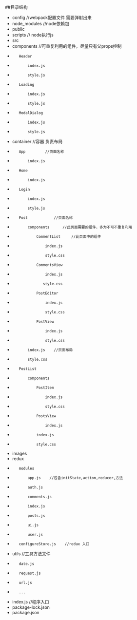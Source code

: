 ##目录结构
- config    //webpack配置文件 需要弹射出来
- node_modules  //node依赖包
- public    
- scripts     // node执行js
- src
-    components     //可重复利用的组件，尽量只有父props控制
-        Header
-            index.js
-            style.js
-        Loading
-            index.js
-            style.js
-        ModalDialog
-            index.js
-            style.js
-    container      //容器   负责布局
-        App         //页面名称
-            index.js
-        Home
-            index.js
-        Login
-            index.js
-            style.js
-        Post            //页面名称
-            components      //此页面需要的组件，多为不可不重复利用
-                CommentList     //此页面中的组件
-                    index.js
-                    style.css
-                CommentsView
-                    index.js
-                   style.css
-                PostEditor
-                    index.js
-                    style.css
-                PostView
-                    index.js
-                    style.css
-            index.js    //页面布局
-            style.css
-        PostList
-            components
-                PostItem
-                    index.js
-                    style.css
-                PostsView  
-                    index.js
-                index.js
-                style.css
-   images
-   redux
-        modules    
-            app.js    //包含initState,action,reducer,方法
-            auth.js
-            comments.js
-            index.js
-            posts.js
-            ui.js
-            user.js
-        configureStore.js    //redux 入口 
-    utils    //工具方法文件
-        date.js
-        request.js
-        url.js
-        ...
-    index.js    //程序入口
- package-lock.json
- package.json